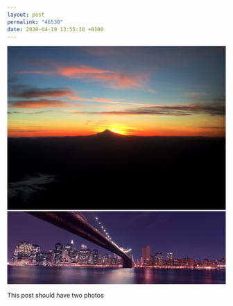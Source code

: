 ```yaml
---
layout: post
permalink: "46530"
date: 2020-04-19 13:55:30 +0100
---
```

![](/images/sunset.jpg)
  ![](/images/city-at-night.jpg)
  
This post should have two photos
